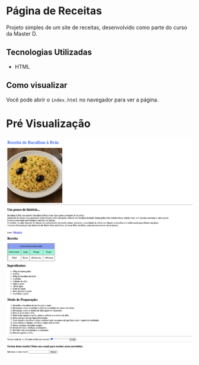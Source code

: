 # Página de Receitas

Projeto simples de um site de receitas, desenvolvido como parte do curso da Master D.

## Tecnologias Utilizadas
- HTML

## Como visualizar
Você pode abrir o `index.html` no navegador para ver a página.

# Pré Visualização
![Prévia do Site](/assets/sitePrevia.png)